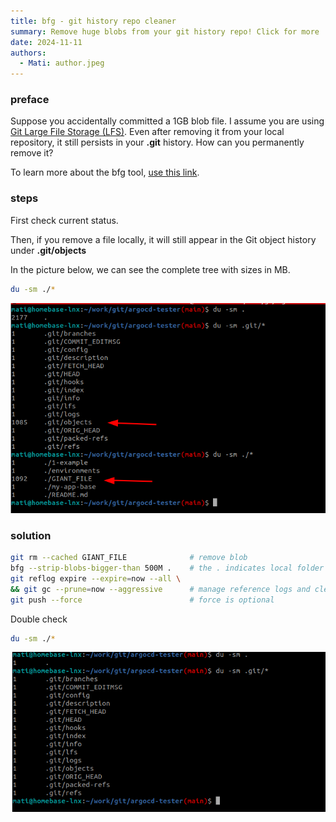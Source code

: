 ```yaml
---
title: bfg - git history repo cleaner
summary: Remove huge blobs from your git history repo! Click for more ...
date: 2024-11-11
authors:
  - Mati: author.jpeg
---
```


### preface

Suppose you accidentally committed a 1GB blob file. I assume you are
using [Git Large File Storage (LFS)](https://git-lfs.com/). Even after removing it from your local repository, it still
persists in your **.git** history. How can you permanently remove it?

To learn more about the bfg tool, [use this link](https://rtyley.github.io/bfg-repo-cleaner/).

### steps

First check current status.

Then, if you remove a file locally, it will still appear in the Git object history under **.git/objects**

In the picture below, we can see the complete tree with sizes in MB.

```bash
du -sm ./*
```

![pic](./2024-11-13_16-54.png)

### solution

```bash
git rm --cached GIANT_FILE              # remove blob
bfg --strip-blobs-bigger-than 500M .    # the . indicates local folder
git reflog expire --expire=now --all \
&& git gc --prune=now --aggressive      # manage reference logs and cleanup
git push --force                        # force is optional
```

Double check

```bash
du -sm ./*
```

![pic2](./2024-11-13_17-01.png)
